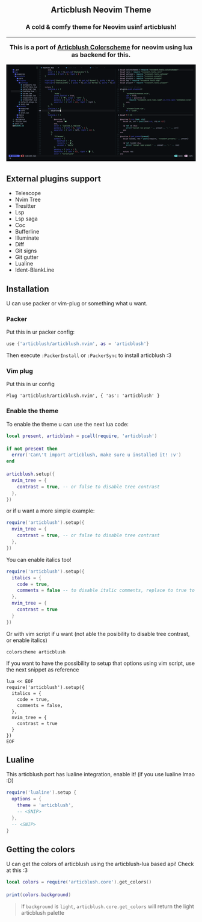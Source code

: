 <h2 align="center">Articblush Neovim Theme</h2> 
 <h3 align="center"> A cold & comfy theme for Neovim usinf articblush!
 
 ----

This is a port of [Articblush Colorscheme](https://github.com/articblush) for neovim using lua as backend for this.

![demonstration](./misc/demonstration.png)

## External plugins support

- Telescope
- Nvim Tree
- Tresitter
- Lsp
- Lsp saga
- Coc
- Bufferline
- Illuminate
- Diff
- Git signs
- Git gutter
- Lualine
- Ident-BlankLine

## Installation

U can use packer or vim-plug or something what u want.

### Packer

Put this in ur packer config:

```lua
use {'articblush/articblush.nvim', as = 'articblush'}
```

Then execute `:PackerInstall` or `:PackerSync` to install articblush :3

### Vim plug

Put this in ur config

```vim
Plug 'articblush/articblush.nvim', { 'as': 'articblush' }
```

### Enable the theme

To enable the theme u can use the next lua code:

```lua
local present, articblush = pcall(require, 'articblush')

if not present then
  error('Can\'t import articblush, make sure u installed it! :v')
end

articblush.setup({
  nvim_tree = {
    contrast = true, -- or false to disable tree contrast
  },
})
```

or if u want a more simple example:

```lua
require('articblush').setup({
  nvim_tree = {
    contrast = true, -- or false to disable tree contrast
  },
})
```

You can enable italics too!

```lua
require('articblush').setup({
  italics = {
    code = true,
    comments = false -- to disable italic comments, replace to true to enable
  },
  nvim_tree = {
    contrast = true
  }
})
```

Or with vim script if u want (not able the posibility to disable tree contrast, or enable italics)

```vim
colorscheme articblush
```

If you want to have the possibility to setup that options using vim script, use the next snippet as reference

```vim
lua << EOF
require('articblush').setup({
  italics = {
    code = true,
    comments = false,
  },
  nvim_tree = {
    contrast = true
  }
})
EOF
```

## Lualine

This articblush port has lualine integration, enable it! (if you use lualine lmao :D)

```lua
require('lualine').setup {
  options = {
    theme = 'articblush',
    -- <SNIP>
  },
  -- <SNIP>
}
```

## Getting the colors

U can get the colors of articblush using the articblush-lua based api! Check at this :3

```lua
local colors = require('articblush.core').get_colors()

print(colors.background)
```

> If `background` is `light`, `articblush.core.get_colors` will return the light articblush palette
